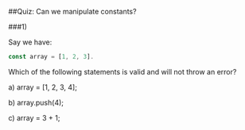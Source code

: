 ##Quiz: Can we manipulate constants?

###1)

Say we have:

```javascript
const array = [1, 2, 3].
```

Which of the following statements is valid and will not throw an error?

a) array = [1, 2, 3, 4];

b) array.push(4);

c) array = 3 + 1;
